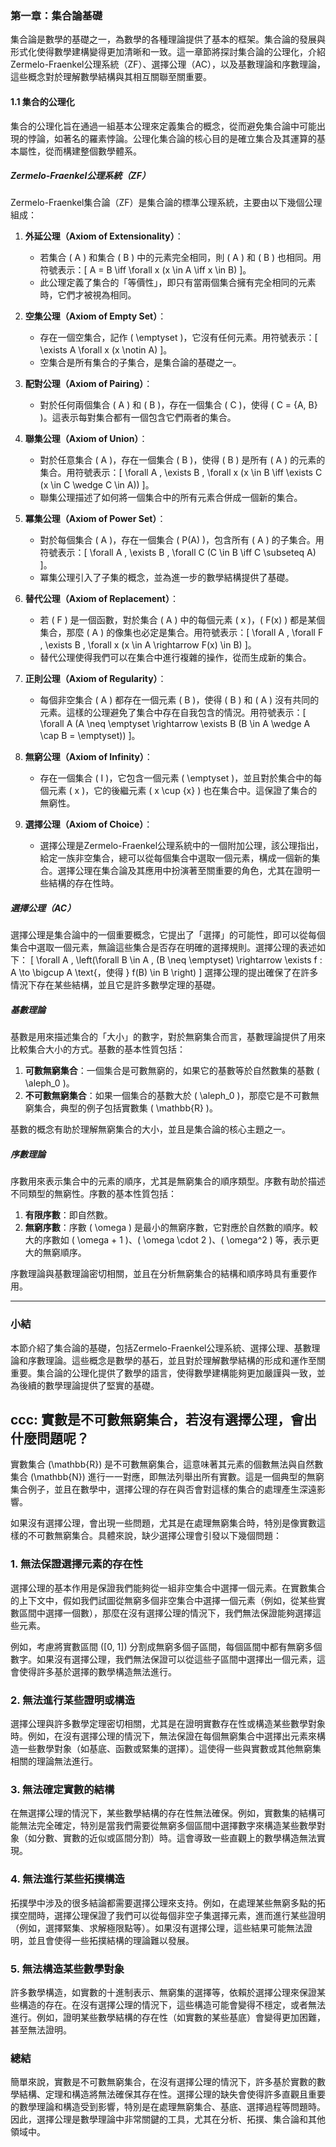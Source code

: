 ### 第一章：集合論基礎

集合論是數學的基礎之一，為數學的各種理論提供了基本的框架。集合論的發展與形式化使得數學建構變得更加清晰和一致。這一章節將探討集合論的公理化，介紹Zermelo-Fraenkel公理系統（ZF）、選擇公理（AC），以及基數理論和序數理論，這些概念對於理解數學結構與其相互關聯至關重要。

#### 1.1 集合的公理化

集合的公理化旨在通過一組基本公理來定義集合的概念，從而避免集合論中可能出現的悖論，如著名的羅素悖論。公理化集合論的核心目的是確立集合及其運算的基本屬性，從而構建整個數學體系。

##### Zermelo-Fraenkel公理系統（ZF）

Zermelo-Fraenkel集合論（ZF）是集合論的標準公理系統，主要由以下幾個公理組成：

1. **外延公理（Axiom of Extensionality）**：
   - 若集合 \( A \) 和集合 \( B \) 中的元素完全相同，則 \( A \) 和 \( B \) 也相同。用符號表示：\[ A = B \iff \forall x (x \in A \iff x \in B) \]。
   - 此公理定義了集合的「等價性」，即只有當兩個集合擁有完全相同的元素時，它們才被視為相同。

2. **空集公理（Axiom of Empty Set）**：
   - 存在一個空集合，記作 \( \emptyset \)，它沒有任何元素。用符號表示：\[ \exists A \forall x (x \notin A) \]。
   - 空集合是所有集合的子集合，是集合論的基礎之一。

3. **配對公理（Axiom of Pairing）**：
   - 對於任何兩個集合 \( A \) 和 \( B \)，存在一個集合 \( C \)，使得 \( C = \{A, B\} \)。這表示每對集合都有一個包含它們兩者的集合。

4. **聯集公理（Axiom of Union）**：
   - 對於任意集合 \( A \)，存在一個集合 \( B \)，使得 \( B \) 是所有 \( A \) 的元素的集合。用符號表示：\[ \forall A \, \exists B \, \forall x (x \in B \iff \exists C (x \in C \wedge C \in A)) \]。
   - 聯集公理描述了如何將一個集合中的所有元素合併成一個新的集合。

5. **冪集公理（Axiom of Power Set）**：
   - 對於每個集合 \( A \)，存在一個集合 \( P(A) \)，包含所有 \( A \) 的子集合。用符號表示：\[ \forall A \, \exists B \, \forall C (C \in B \iff C \subseteq A) \]。
   - 冪集公理引入了子集的概念，並為進一步的數學結構提供了基礎。

6. **替代公理（Axiom of Replacement）**：
   - 若 \( F \) 是一個函數，對於集合 \( A \) 中的每個元素 \( x \)，\( F(x) \) 都是某個集合，那麼 \( A \) 的像集也必定是集合。用符號表示：\[ \forall A \, \forall F \, \exists B \, \forall x (x \in A \rightarrow F(x) \in B) \]。
   - 替代公理使得我們可以在集合中進行複雜的操作，從而生成新的集合。

7. **正則公理（Axiom of Regularity）**：
   - 每個非空集合 \( A \) 都存在一個元素 \( B \)，使得 \( B \) 和 \( A \) 沒有共同的元素。這樣的公理避免了集合中存在自我包含的情況。用符號表示：\[ \forall A (A \neq \emptyset \rightarrow \exists B (B \in A \wedge A \cap B = \emptyset)) \]。

8. **無窮公理（Axiom of Infinity）**：
   - 存在一個集合 \( I \)，它包含一個元素 \( \emptyset \)，並且對於集合中的每個元素 \( x \)，它的後繼元素 \( x \cup \{x\} \) 也在集合中。這保證了集合的無窮性。

9. **選擇公理（Axiom of Choice）**：
   - 選擇公理是Zermelo-Fraenkel公理系統中的一個附加公理，該公理指出，給定一族非空集合，總可以從每個集合中選取一個元素，構成一個新的集合。選擇公理在集合論及其應用中扮演著至關重要的角色，尤其在證明一些結構的存在性時。

##### 選擇公理（AC）

選擇公理是集合論中的一個重要概念，它提出了「選擇」的可能性，即可以從每個集合中選取一個元素，無論這些集合是否存在明確的選擇規則。選擇公理的表述如下：
\[ \forall A \, \left(\forall B \in A \, (B \neq \emptyset) \rightarrow \exists f : A \to \bigcup A \text{，使得 } f(B) \in B \right) \]
選擇公理的提出確保了在許多情況下存在某些結構，並且它是許多數學定理的基礎。

##### 基數理論

基數是用來描述集合的「大小」的數字，對於無窮集合而言，基數理論提供了用來比較集合大小的方式。基數的基本性質包括：

1. **可數無窮集合**：一個集合是可數無窮的，如果它的基數等於自然數集的基數 \( \aleph_0 \)。
2. **不可數無窮集合**：如果一個集合的基數大於 \( \aleph_0 \)，那麼它是不可數無窮集合，典型的例子包括實數集 \( \mathbb{R} \)。

基數的概念有助於理解無窮集合的大小，並且是集合論的核心主題之一。

##### 序數理論

序數用來表示集合中的元素的順序，尤其是無窮集合的順序類型。序數有助於描述不同類型的無窮性。序數的基本性質包括：

1. **有限序數**：即自然數。
2. **無窮序數**：序數 \( \omega \) 是最小的無窮序數，它對應於自然數的順序。較大的序數如 \( \omega + 1 \)、\( \omega \cdot 2 \)、\( \omega^2 \) 等，表示更大的無窮順序。

序數理論與基數理論密切相關，並且在分析無窮集合的結構和順序時具有重要作用。

---

### 小結

本節介紹了集合論的基礎，包括Zermelo-Fraenkel公理系統、選擇公理、基數理論和序數理論。這些概念是數學的基石，並且對於理解數學結構的形成和運作至關重要。集合論的公理化提供了數學的語言，使得數學建構能夠更加嚴謹與一致，並為後續的數學理論提供了堅實的基礎。

## ccc: 實數是不可數無窮集合，若沒有選擇公理，會出什麼問題呢？

實數集合 \(\mathbb{R}\) 是不可數無窮集合，這意味著其元素的個數無法與自然數集合 \(\mathbb{N}\) 進行一一對應，即無法列舉出所有實數。這是一個典型的無窮集合例子，並且在數學中，選擇公理的存在與否會對這樣的集合的處理產生深遠影響。

如果沒有選擇公理，會出現一些問題，尤其是在處理無窮集合時，特別是像實數這樣的不可數無窮集合。具體來說，缺少選擇公理會引發以下幾個問題：

### 1. **無法保證選擇元素的存在性**
選擇公理的基本作用是保證我們能夠從一組非空集合中選擇一個元素。在實數集合的上下文中，假如我們試圖從無窮多個非空集合中選擇一個元素（例如，從某些實數區間中選擇一個數），那麼在沒有選擇公理的情況下，我們無法保證能夠選擇這些元素。

例如，考慮將實數區間 \([0, 1]\) 分割成無窮多個子區間，每個區間中都有無窮多個數字。如果沒有選擇公理，我們無法保證可以從這些子區間中選擇出一個元素，這會使得許多基於選擇的數學構造無法進行。

### 2. **無法進行某些證明或構造**
選擇公理與許多數學定理密切相關，尤其是在證明實數存在性或構造某些數學對象時。例如，在沒有選擇公理的情況下，無法保證在每個無窮集合中選擇出元素來構造一些數學對象（如基底、函數或緊集的選擇）。這使得一些與實數或其他無窮集相關的理論無法進行。

### 3. **無法確定實數的結構**
在無選擇公理的情況下，某些數學結構的存在性無法確保。例如，實數集的結構可能無法完全確定，特別是當我們需要從無窮多個區間中選擇數字來構造某些數學對象（如分數、實數的近似或區間分割）時。這會導致一些直觀上的數學構造無法實現。

### 4. **無法進行某些拓撲構造**
拓撲學中涉及的很多結論都需要選擇公理來支持。例如，在處理某些無窮多點的拓撲空間時，選擇公理保證了我們可以從每個非空子集選擇元素，進而進行某些證明（例如，選擇緊集、求解極限點等）。如果沒有選擇公理，這些結果可能無法證明，並且會使得一些拓撲結構的理論難以發展。

### 5. **無法構造某些數學對象**
許多數學構造，如實數的十進制表示、無窮集的選擇等，依賴於選擇公理來保證某些構造的存在。在沒有選擇公理的情況下，這些構造可能會變得不穩定，或者無法進行。例如，證明某些數學結構的存在性（如實數的某些基底）會變得更加困難，甚至無法證明。

### 總結
簡單來說，實數是不可數無窮集合，在沒有選擇公理的情況下，許多基於實數的數學結構、定理和構造將無法確保其存在性。選擇公理的缺失會使得許多直觀且重要的數學理論和構造受到影響，特別是在處理無窮集合、基底、選擇過程等問題時。因此，選擇公理是數學理論中非常關鍵的工具，尤其在分析、拓撲、集合論和其他領域中。
